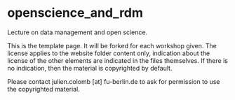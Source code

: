 # openscience_and_rdm
Lecture on data management and open science.

This is the template page. It will be forked for each workshop given.
The license applies to the website folder content only, indication about the license of the other elements are indicated in the files themselves. If there is no indication, then the material is copyrighted by default.

Please contact julien.colomb [at] fu-berlin.de to ask for permission to use the copyrighted material.
